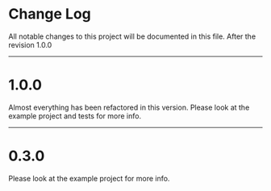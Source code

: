 # Change Log
All notable changes to this project will be documented in this file.
After the revision 1.0.0

---

# 1.0.0
Almost everything has been refactored in this version.
Please look at the example project and tests for more info.

---

# 0.3.0

Please look at the example project for more info.